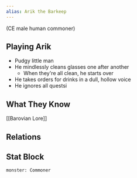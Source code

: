 ```yaml
---
alias: Arik the Barkeep
---
```

(CE male human commoner)
## Playing Arik
- Pudgy little man
- He mindlessly cleans glasses one after another
	- When they're all clean, he starts over
- He takes orders for drinks in a dull, hollow voice
- He ignores all questsi
## What They Know
[[Barovian Lore]]
## Relations
## Stat Block

```statblock
monster: Commoner
```
